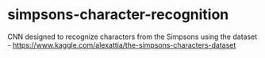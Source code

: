 # simpsons-character-recognition
CNN designed to recognize characters from the Simpsons using the dataset - https://www.kaggle.com/alexattia/the-simpsons-characters-dataset
